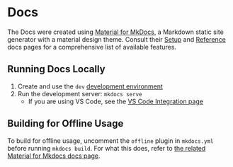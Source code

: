# Docs

The Docs were created using [Material for MkDocs](https://squidfunk.github.io/mkdocs-material/),
a Markdown static site generator with a material design theme. Consult their
[Setup](https://squidfunk.github.io/mkdocs-material/setup/changing-the-colors/) and
[Reference](https://squidfunk.github.io/mkdocs-material/reference/) docs pages for a
comprehensive list of available features.

## Running Docs Locally

1. Create and use the `dev` [development environment](./contributing.md#tox-development-environments)
2. Run the development server: `mkdocs serve`
    - If you are using VS Code, see the [VS Code Integration page](./vscode.md#docs)

## Building for Offline Usage

To build for offline usage, uncomment the `offline` plugin in `mkdocs.yml`
before running `mkdocs build`. For what this does, refer to
[the related Material for Mkdocs docs page](https://squidfunk.github.io/mkdocs-material/setup/building-for-offline-usage/).
